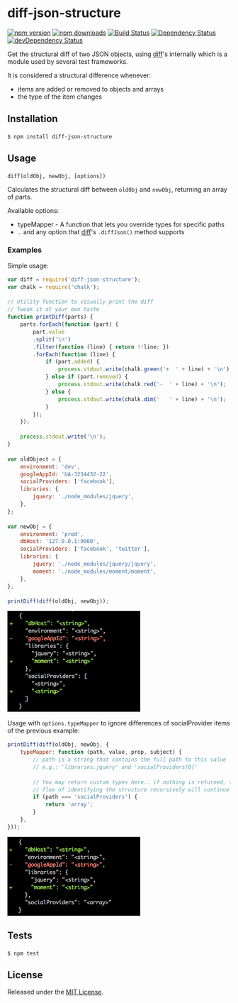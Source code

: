 # diff-json-structure

[![npm version](https://img.shields.io/npm/v/diff-json-structure.svg)](https://www.npmjs.com/package/diff-json-structure) [![npm downloads](https://img.shields.io/npm/dm/diff-json-structure.svg)](https://www.npmjs.com/package/diff-json-structure) [![Build Status](https://img.shields.io/travis/IndigoUnited/node-diff-json-structure/master.svg)](https://travis-ci.org/IndigoUnited/node-diff-json-structure) [![Dependency Status](https://img.shields.io/david/IndigoUnited/node-diff-json-structure.svg)](https://david-dm.org/IndigoUnited/node-diff-json-structure) [![devDependency Status](https://img.shields.io/david/dev/IndigoUnited/node-diff-json-structure.svg)](https://david-dm.org/IndigoUnited/node-diff-json-structure#info=devDependencies)


Get the structural diff of two JSON objects, using [diff](https://www.npmjs.com/package/diff)'s internally which is a module used by several test frameworks.


It is considered a structural difference whenever:

  - items are added or removed to objects and arrays
  - the type of the item changes


## Installation

`$ npm install diff-json-structure`


## Usage

`diff(oldObj, newObj, [options])`

Calculates the structural diff between `oldObj` and `newObj`, returning an array of parts.

Available options:

- typeMapper - A function that lets you override types for specific paths
- .. and any option that [diff](https://www.npmjs.com/package/diff)'s `.diffJson()` method supports


### Examples

Simple usage:

```js
var diff = require('diff-json-structure');
var chalk = require('chalk');

// Utility function to visually print the diff
// Tweak it at your own taste
function printDiff(parts) {
    parts.forEach(function (part) {
        part.value
        .split('\n')
        .filter(function (line) { return !!line; })
        .forEach(function (line) {
            if (part.added) {
                process.stdout.write(chalk.green('+  ' + line) + '\n');
            } else if (part.removed) {
                process.stdout.write(chalk.red('-  ' + line) + '\n');
            } else {
                process.stdout.write(chalk.dim('   ' + line) + '\n');
            }
        });
    });

    process.stdout.write('\n');
}

var oldObject = {
    environment: 'dev',
    googleAppId: 'UA-3234432-22',
    socialProviders: ['facebook'],
    libraries: {
        jquery: './node_modules/jquery',
    },
};

var newObj = {
    environment: 'prod',
    dbHost: '127.0.0.1:9000',
    socialProviders: ['facebook', 'twitter'],
    libraries: {
        jquery: './node_modules/jquery/jquery',
        moment: './node_modules/moment/moment',
    },
};

printDiff(diff(oldObj, newObj));
```

<img src="./doc/basic.png" width="300">


Usage with `options.typeMapper` to ignore differences of socialProvider items of the previous example:

```js
printDiff(diff(oldObj, newObj, {
    typeMapper: function (path, value, prop, subject) {
        // path is a string that contains the full path to this value
        // e.g.: 'libraries.jquery' and 'socialProviders[0]'

        // You may return custom types here.. if nothing is returned, the normal
        // flow of identifying the structure recursively will continue
        if (path === 'socialProviders') {
            return 'array';
        }
    },
}));
```

<img src="./doc/mapper.png" width="300">


## Tests

`$ npm test`


## License

Released under the [MIT License](http://www.opensource.org/licenses/mit-license.php).
